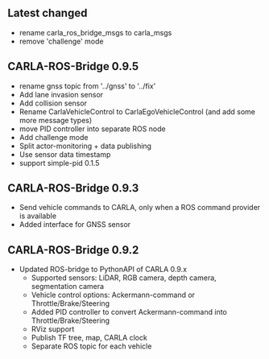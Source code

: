 ## Latest changed

* rename carla_ros_bridge_msgs to carla_msgs
* remove 'challenge' mode

## CARLA-ROS-Bridge 0.9.5

* rename gnss topic from '../gnss' to '../fix'
* Add lane invasion sensor
* Add collision sensor
* Rename CarlaVehicleControl to CarlaEgoVehicleControl (and add some more message types)
* move PID controller into separate ROS node
* Add challenge mode
* Split actor-monitoring + data publishing
* Use sensor data timestamp
* support simple-pid 0.1.5


## CARLA-ROS-Bridge 0.9.3

* Send vehicle commands to CARLA, only when a ROS command provider is available
* Added interface for GNSS sensor


## CARLA-ROS-Bridge 0.9.2

* Updated ROS-bridge to PythonAPI of CARLA 0.9.x
  * Supported sensors: LiDAR, RGB camera, depth camera, segmentation camera
  * Vehicle control options: Ackermann-command or Throttle/Brake/Steering
  * Added PID controller to convert Ackermann-command into Throttle/Brake/Steering
  * RViz support
  * Publish TF tree, map, CARLA clock
  * Separate ROS topic for each vehicle
